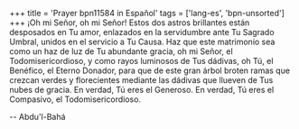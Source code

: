 +++
title = 'Prayer bpn11584 in Español'
tags = ['lang-es', 'bpn-unsorted']
+++
¡Oh mi Señor, oh mi Señor! Estos dos astros brillantes están desposados en Tu amor, enlazados en la servidumbre ante Tu Sagrado Umbral, unidos en el servicio a Tu Causa. Haz que este matrimonio sea como un haz de luz de Tu abundante gracia, oh mi Señor, el Todomisericordioso, y como rayos luminosos de Tus dádivas, oh Tú, el Benéfico, el Eterno Donador, para que de este gran árbol broten ramas que crezcan verdes y florecientes mediante las dádivas que llueven de Tus nubes de gracia.
En verdad, Tú eres el Generoso. En verdad, Tú eres el Compasivo, el Todomisericordioso.

-- Abdu'l-Bahá
